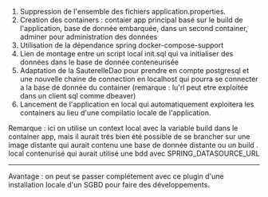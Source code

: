1. Suppression de l'ensemble des fichiers application.properties.
2. Creation des containers : contaier app principal basé sur le build de l'application, base de donnée embarquée, dans un second container, adminer pour administration des données
3. Utilisation de la dépendance spring docker-compose-support
4. Lien de montage entre un script local init.sql qui va initialiser des données dans le base de donnée conteneurisée
5. Adaptation de la SauterelleDao pour prendre en compte postgresql et une nouvelle chaine de connection en localhost qui pourra se connecter a la base de donnée du container (remarque : lu'rl peut etre exploitée dans un client sql comme dbeaver)
6. Lancement de l'application en local qui automatiquement exploitera les containers au lieu d'une compilatio locale de l'application.

Remarque : ici on utilise un context local avec la variable build dans le container app, mais il aurait trés bien été possible de se brancher sur une image distante qui aurait contenu une base de donnée distante ou un build . local contenurisé qui aurait utilisé une bdd avec SPRING_DATASOURCE_URL

---

Avantage : on peut se passer complétement avec ce plugin d'une installation locale d'un SGBD pour faire des développements.